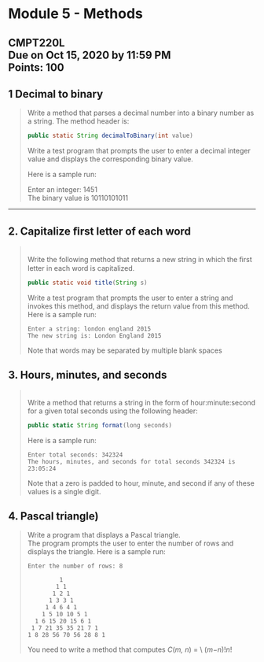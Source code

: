 # Module 5 - Methods
CMPT220L\
Due on Oct 15, 2020 by 11:59 PM\
Points: 100
---

## 1 Decimal to binary 
> Write a method that parses a decimal number
> into a binary number as a string. The method header is:
>
>```java
>public static String decimalToBinary(int value)
>```
>
> Write a test program that prompts the user to enter a decimal integer
> value and displays the corresponding binary value.
>
> Here is a sample run:
>
> Enter an integer: 1451\
> The binary value is 10110101011
---


## 2. Capitalize ﬁrst letter of each word
>\
> Write the following method that returns a new string in which the ﬁrst letter in each word is
> capitalized.
>```java
>public static void title(String s)
>```
> Write a test program that prompts the user to enter a string and
> invokes this method, and displays the return value from this method.\
> Here is a sample run:
>```
> Enter a string: london england 2015
> The new string is: London England 2015
>```
> Note that words may be separated by multiple blank spaces
>

## 3. Hours, minutes, and seconds 
>\
> Write a method that returns a
> string in the form of hour:minute:second for a given total seconds
> using the following header:
>```js
> public static String format(long seconds)
>```
> 
> Here is a sample run:
>```
> Enter total seconds: 342324
> The hours, minutes, and seconds for total seconds 342324 is 23:05:24
>```
>
> Note that a zero is padded to hour, minute, and second if any of these
> values is a single digit.


## 4. Pascal triangle)
> Write a program that displays a Pascal triangle.\
> The program prompts the user to enter the number of rows and
> displays the triangle. Here is a sample run:
>```
> Enter the number of rows: 8
>
>          1
>         1 1
>        1 2 1
>       1 3 3 1 
>      1 4 6 4 1
>     1 5 10 10 5 1
>   1 6 15 20 15 6 1
>  1 7 21 35 35 21 7 1
>1 8 28 56 70 56 28 8 1
>```
> You need to write a method that computes *C*(*m, n*) = \ (*m−n*)!*n*!
